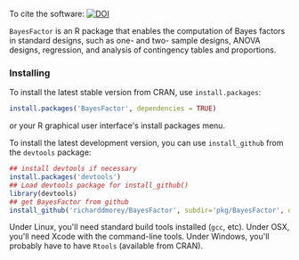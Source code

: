 To cite the software: [![DOI](https://zenodo.org/badge/6098/richarddmorey/BayesFactor.svg)](http://dx.doi.org/10.5281/zenodo.16238)

`BayesFactor` is an R package that enables the computation of Bayes factors in standard designs, such as one- and two- sample designs, ANOVA designs, regression, and analysis of contingency tables and proportions.

### Installing

To install the latest stable version from CRAN, use `install.packages`:

```R
install.packages('BayesFactor', dependencies = TRUE)
```
or your R graphical user interface's install packages menu.

To install the latest development version, you can use `install_github` from the `devtools` package:

```R
## install devtools if necessary
install.packages('devtools')
## Load devtools package for install_github()
library(devtools)
## get BayesFactor from github
install_github('richarddmorey/BayesFactor', subdir='pkg/BayesFactor', dependencies = TRUE)
```

Under Linux, you'll need standard build tools installed (`gcc`, etc).
Under OSX, you'll need Xcode with the command-line tools.
Under Windows, you'll probably have to have `Rtools` (available from CRAN).

